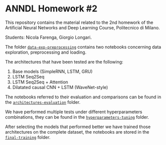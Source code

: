 # ANNDL Homework #2

This repository contains the material related to the 2nd homework of the Artificial Neural Networks and Deep Learning Course, Politecnico di Milano.

Students: Nicola Farenga, Giorgio Longari.

The folder [`data-exp-preprocessing`](data-exp-preprocessing)  contains two notebooks concerning data exploration, preprocessing and loading.

The architectures that have been tested are the following:

1. Base models (SimpleRNN, LSTM, GRU)
2. LSTM Seq2Seq
3. LSTM Seq2Seq + Attention
4. Dilatated causal CNN + LSTM (WaveNet-style)

The notebooks referred to their evaluation and comparisons can be found in the
[`architectures-evaluation`](architectures-evaluation)  folder.

We have performed multiple tests under different hyperparameters combinations, they can be found in the [`hyperparameters-tuning`](hyperparameters-tuning)  folder.

After selecting the models that performed better we have trained those architectures on the complete dataset, the notebooks are stored in the  [`final-training`](final-training) folder.